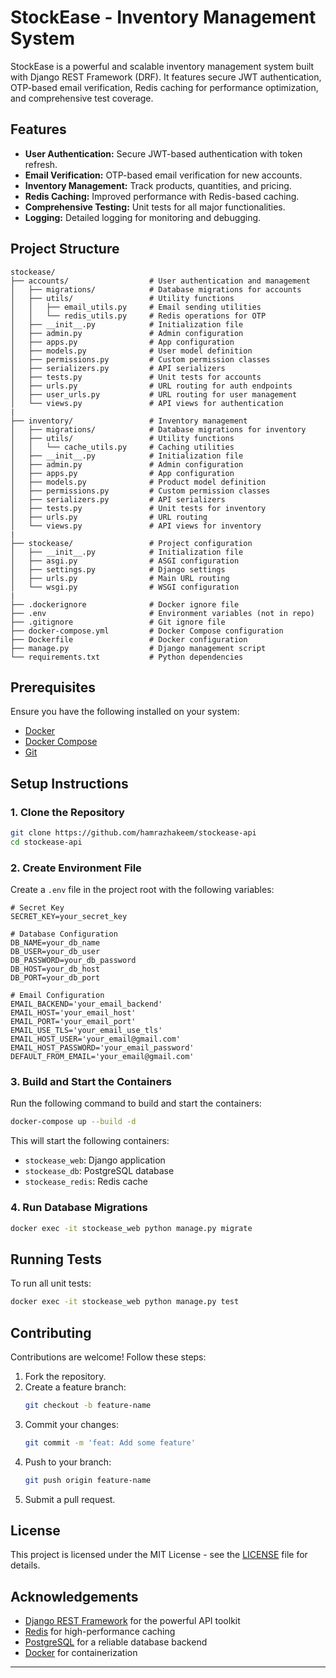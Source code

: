 # StockEase - Inventory Management System

StockEase is a powerful and scalable inventory management system built with Django REST Framework (DRF). It features secure JWT authentication, OTP-based email verification, Redis caching for performance optimization, and comprehensive test coverage.

## Features

- **User Authentication:** Secure JWT-based authentication with token refresh.
- **Email Verification:** OTP-based email verification for new accounts.
- **Inventory Management:** Track products, quantities, and pricing.
- **Redis Caching:** Improved performance with Redis-based caching.
- **Comprehensive Testing:** Unit tests for all major functionalities.
- **Logging:** Detailed logging for monitoring and debugging.

## Project Structure

```
stockease/
├── accounts/                  # User authentication and management
│   ├── migrations/            # Database migrations for accounts
│   ├── utils/                 # Utility functions
│   │   ├── email_utils.py     # Email sending utilities
│   │   └── redis_utils.py     # Redis operations for OTP
│   ├── __init__.py            # Initialization file
│   ├── admin.py               # Admin configuration
│   ├── apps.py                # App configuration
│   ├── models.py              # User model definition
│   ├── permissions.py         # Custom permission classes
│   ├── serializers.py         # API serializers
│   ├── tests.py               # Unit tests for accounts
│   ├── urls.py                # URL routing for auth endpoints
│   ├── user_urls.py           # URL routing for user management
│   └── views.py               # API views for authentication
|
├── inventory/                 # Inventory management
│   ├── migrations/            # Database migrations for inventory
│   ├── utils/                 # Utility functions
│   │   └── cache_utils.py     # Caching utilities
│   ├── __init__.py            # Initialization file
│   ├── admin.py               # Admin configuration
│   ├── apps.py                # App configuration
│   ├── models.py              # Product model definition
│   ├── permissions.py         # Custom permission classes
│   ├── serializers.py         # API serializers
│   ├── tests.py               # Unit tests for inventory
│   ├── urls.py                # URL routing
│   └── views.py               # API views for inventory
|
├── stockease/                 # Project configuration
│   ├── __init__.py            # Initialization file
│   ├── asgi.py                # ASGI configuration
│   ├── settings.py            # Django settings
│   ├── urls.py                # Main URL routing
│   └── wsgi.py                # WSGI configuration
|
├── .dockerignore              # Docker ignore file
├── .env                       # Environment variables (not in repo)
├── .gitignore                 # Git ignore file
├── docker-compose.yml         # Docker Compose configuration
├── Dockerfile                 # Docker configuration
├── manage.py                  # Django management script
└── requirements.txt           # Python dependencies
```

## Prerequisites

Ensure you have the following installed on your system:
- [Docker](https://www.docker.com/)
- [Docker Compose](https://docs.docker.com/compose/)
- [Git](https://git-scm.com/)

## Setup Instructions

### 1. Clone the Repository

```sh
git clone https://github.com/hamrazhakeem/stockease-api
cd stockease-api
```

### 2. Create Environment File

Create a `.env` file in the project root with the following variables:

```env
# Secret Key
SECRET_KEY=your_secret_key

# Database Configuration
DB_NAME=your_db_name
DB_USER=your_db_user
DB_PASSWORD=your_db_password
DB_HOST=your_db_host
DB_PORT=your_db_port

# Email Configuration
EMAIL_BACKEND='your_email_backend'
EMAIL_HOST='your_email_host'
EMAIL_PORT='your_email_port'
EMAIL_USE_TLS='your_email_use_tls'
EMAIL_HOST_USER='your_email@gmail.com'
EMAIL_HOST_PASSWORD='your_email_password'
DEFAULT_FROM_EMAIL='your_email@gmail.com'
```

### 3. Build and Start the Containers

Run the following command to build and start the containers:

```sh
docker-compose up --build -d
```

This will start the following containers:
- `stockease_web`: Django application
- `stockease_db`: PostgreSQL database
- `stockease_redis`: Redis cache

### 4. Run Database Migrations

```sh
docker exec -it stockease_web python manage.py migrate
```

## Running Tests

To run all unit tests:

```sh
docker exec -it stockease_web python manage.py test
```

## Contributing

Contributions are welcome! Follow these steps:

1. Fork the repository.
2. Create a feature branch:
   ```sh
   git checkout -b feature-name
   ```
3. Commit your changes:
   ```sh
   git commit -m 'feat: Add some feature'
   ```
4. Push to your branch:
   ```sh
   git push origin feature-name
   ```
5. Submit a pull request.

## License

This project is licensed under the MIT License - see the [LICENSE](LICENSE) file for details.

## Acknowledgements

- [Django REST Framework](https://www.django-rest-framework.org/) for the powerful API toolkit
- [Redis](https://redis.io/) for high-performance caching
- [PostgreSQL](https://www.postgresql.org/) for a reliable database backend
- [Docker](https://www.docker.com/) for containerization

---